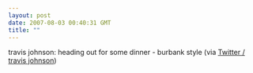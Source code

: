 ```yaml
---
layout: post
date: 2007-08-03 00:40:31 GMT
title: ""
---
```

travis johnson: heading out for some dinner - burbank style (via <a href="http://twitter.com/travisj/statuses/183553842">Twitter / travis johnson</a>)
